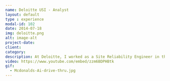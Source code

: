 ```yaml
---
name: Deloitte USI - Analyst
layout: default
type : experience
modal-id: 102
date: 2014-07-18
img: deloitte.png
alt: image-alt
project-date: 
client: 
category: 
description: At Deloitte, I worked as a Site Reliability Engineer in the McDonald's Automated Drive-thru AI team. My responsibility was to create an automated monitoring, issue detection and resolution system for the voice agent, vehicle detection, AWS infrastructure and IoT smart kitchen for over 100 stores. I developed a system using NewRelic, Pagerduty and Rundeck to automate 90% of incidents. I also automated most of the report generation, data analysis, and release deployments my team was performing.
video: https://www.youtube.com/embed/zzm6BDPHBtk
gif:
  - Mcdonalds-Ai-drive-thru.jpg
---
```

